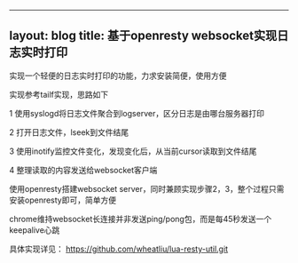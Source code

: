 ---
layout: blog
title: 基于openresty websocket实现日志实时打印
----

实现一个轻便的日志实时打印的功能，力求安装简便，使用方便

实现参考tailf实现，思路如下

1 使用syslogd将日志文件聚合到logserver，区分日志是由哪台服务器打印

2 打开日志文件，lseek到文件结尾

3 使用inotify监控文件变化，发现变化后，从当前cursor读取到文件结尾

4 整理读取的内容发送给websocket客户端

使用openresty搭建websocket server，同时兼顾实现步骤2，3，整个过程只需安装openresty即可，简单方便

chrome维持websocket长连接并非发送ping/pong包，而是每45秒发送一个keepalive心跳

具体实现详见： https://github.com/wheatliu/lua-resty-util.git

